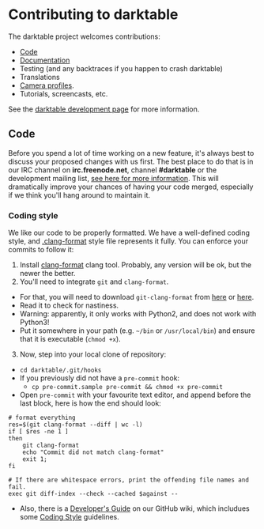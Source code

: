 # Contributing to darktable

The darktable project welcomes contributions:

* [Code](https://www.darktable.org/development/)
* [Documentation](https://www.darktable.org/resources/)
* Testing (and any backtraces if you happen to crash darktable)
* Translations
* [Camera profiles](https://www.darktable.org/resources/camera-support/).
* Tutorials, screencasts, etc.

See the [darktable development page](https://www.darktable.org/development/) for
more information.

## Code

Before you spend a lot of time working on a new feature, it's always best to
discuss your proposed changes with us first.  The best place to do that is in
our IRC channel on **irc.freenode.net**, channel **#darktable** or the
development mailing list, [see here for more
information](https://www.darktable.org/contact/).  This will dramatically
improve your chances of having your code merged, especially if we think you'll
hang around to maintain it.

### Coding style

We like our code to be properly formatted. We have a well-defined coding style, 
and [.clang-format](.clang-format) style file represents it fully.
You can enforce your commits to follow it:

1. Install [clang-format](http://clang.llvm.org/docs/ClangFormat.html) clang tool. Probably, any version will be ok, but the newer the better.
2. You'll need to integrate `git` and `clang-format`.
  * For that, you will need to download `git-clang-format` from [here](https://github.com/llvm-mirror/clang/blob/master/tools/clang-format/git-clang-format) or [here](https://llvm.org/svn/llvm-project/cfe/trunk/tools/clang-format/git-clang-format).
  * Read it to check for nastiness.
  * Warning: apparently, it only works with Python2, and does not work with Python3!
  * Put it somewhere in your path (e.g. `~/bin` or `/usr/local/bin`) and ensure that it is executable (`chmod +x`).
3. Now, step into your local clone of repository:
  * `cd darktable/.git/hooks`
  * If you previously did not have a `pre-commit` hook:
    * `cp pre-commit.sample pre-commit && chmod +x pre-commit`
  * Open `pre-commit` with your favourite text editor, and append before the last block, here is how the end should look:
```
# format everything
res=$(git clang-format --diff | wc -l)
if [ $res -ne 1 ]
then
	git clang-format
	echo "Commit did not match clang-format"
	exit 1;
fi

# If there are whitespace errors, print the offending file names and fail.
exec git diff-index --check --cached $against --
```
* Also, there is a [Developer's Guide](https://github.com/darktable-org/darktable/wiki/Developer's-guide) on our GitHub wiki, which includues some [Coding Style](https://github.com/darktable-org/darktable/wiki/Developer's-guide#coding-style) guidelines.
